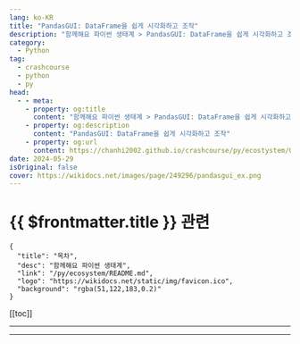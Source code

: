 ```yaml
---
lang: ko-KR
title: "PandasGUI: DataFrame을 쉽게 시각화하고 조작"
description: "함께해요 파이썬 생태계 > PandasGUI: DataFrame을 쉽게 시각화하고 조작"
category:
  - Python
tag: 
  - crashcourse
  - python
  - py
head:
  - - meta:
    - property: og:title
      content: "함께해요 파이썬 생태계 > PandasGUI: DataFrame을 쉽게 시각화하고 조작"
    - property: og:description
      content: "PandasGUI: DataFrame을 쉽게 시각화하고 조작"
    - property: og:url
      content: https://chanhi2002.github.io/crashcourse/py/ecostystem/04/pandas-gui.html
date: 2024-05-29
isOriginal: false
cover: https://wikidocs.net/images/page/249296/pandasgui_ex.png
---
```


# {{ $frontmatter.title }} 관련

```component VPCard
{
  "title": "목차",
  "desc": "함께해요 파이썬 생태계",
  "link": "/py/ecosystem/README.md",
  "logo": "https://wikidocs.net/static/img/favicon.ico",
  "background": "rgba(51,122,183,0.2)"
}
```

[[toc]]

---

<SiteInfo
  name="PandasGUI: DataFrame을 쉽게 시각화하고 조작 | WikiDocs"
  desc="함께해요 파이썬 생태계"
  url="https://wikidocs.net/249296"
  logo="https://wikidocs.net/static/img/favicon.ico"
  preview="https://wikidocs.net/images/page/249296/pandasgui_ex.png"/>

<!-- TODO: 작성 -->

---
